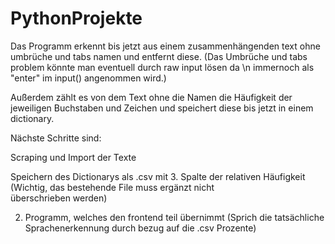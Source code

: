 # PythonProjekte

Das Programm erkennt bis jetzt aus einem zusammenhängenden text ohne umbrüche und tabs namen und entfernt diese.
(Das Umbrüche und tabs problem könnte man eventuell durch raw input lösen da \n immernoch als "enter" im input() angenommen wird.)

Außerdem zählt es von dem Text ohne die Namen die Häufigkeit der jeweiligen Buchstaben und Zeichen und speichert diese bis jetzt in einem dictionary.



Nächste Schritte sind:

   Scraping und Import der Texte
    
   Speichern des Dictionarys als .csv mit 3. Spalte der relativen Häufigkeit (Wichtig, das bestehende File muss ergänzt nicht     
   überschrieben werden)
   
   2. Programm, welches den frontend teil übernimmt (Sprich die tatsächliche Sprachenerkennung durch bezug auf die .csv Prozente)
